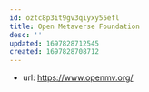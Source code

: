```yaml
---
id: oztc8p3it9gv3qiyxy55efl
title: Open Metaverse Foundation
desc: ''
updated: 1697828712545
created: 1697828708712
---
```


- url: https://www.openmv.org/